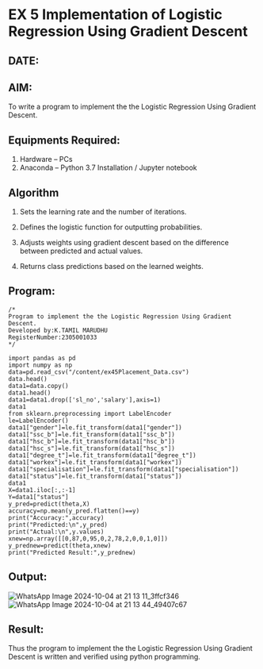 # EX 5 Implementation of Logistic Regression Using Gradient Descent
## DATE:
## AIM:
To write a program to implement the the Logistic Regression Using Gradient Descent.

## Equipments Required:
1. Hardware – PCs
2. Anaconda – Python 3.7 Installation / Jupyter notebook

## Algorithm
1. Sets the learning rate and the number of iterations.

2. Defines the logistic function for outputting probabilities.

3. Adjusts weights using gradient descent based on the difference between predicted and actual values.

4. Returns class predictions based on the learned weights.
## Program:
```
/*
Program to implement the the Logistic Regression Using Gradient Descent.
Developed by:K.TAMIL MARUDHU
RegisterNumber:2305001033
*/
```
```
import pandas as pd
import numpy as np
data=pd.read_csv("/content/ex45Placement_Data.csv")
data.head()
data1=data.copy()
data1.head()
data1=data1.drop(['sl_no','salary'],axis=1)
data1
from sklearn.preprocessing import LabelEncoder
le=LabelEncoder()
data1["gender"]=le.fit_transform(data1["gender"])
data1["ssc_b"]=le.fit_transform(data1["ssc_b"])
data1["hsc_b"]=le.fit_transform(data1["hsc_b"])
data1["hsc_s"]=le.fit_transform(data1["hsc_s"])
data1["degree_t"]=le.fit_transform(data1["degree_t"])
data1["workex"]=le.fit_transform(data1["workex"])
data1["specialisation"]=le.fit_transform(data1["specialisation"])
data1["status"]=le.fit_transform(data1["status"])
data1
X=data1.iloc[:,:-1]
Y=data1["status"]
y_pred=predict(theta,X)
accuracy=np.mean(y_pred.flatten()==y)
print("Accuracy:",accuracy)
print("Predicted:\n",y_pred)
print("Actual:\n",y.values)
xnew=np.array([[0,87,0,95,0,2,78,2,0,0,1,0]])
y_prednew=predict(theta,xnew)
print("Predicted Result:",y_prednew)
```
## Output:
![WhatsApp Image 2024-10-04 at 21 13 11_3ffcf346](https://github.com/user-attachments/assets/7d3cfc1a-463f-4b40-9b39-c4814b288dd8)
![WhatsApp Image 2024-10-04 at 21 13 44_49407c67](https://github.com/user-attachments/assets/145bf365-63c8-48c8-86a3-9cc4ad4afbd3)



## Result:
Thus the program to implement the the Logistic Regression Using Gradient Descent is written and verified using python programming.

